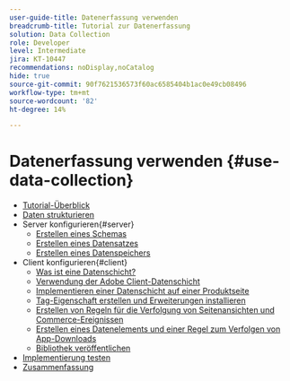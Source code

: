 ```yaml
---
user-guide-title: Datenerfassung verwenden
breadcrumb-title: Tutorial zur Datenerfassung
solution: Data Collection
role: Developer
level: Intermediate
jira: KT-10447
recommendations: noDisplay,noCatalog
hide: true
source-git-commit: 90f7621536573f60ac6585404b1ac0e49cb08496
workflow-type: tm+mt
source-wordcount: '82'
ht-degree: 14%

---
```



# Datenerfassung verwenden {#use-data-collection}

+ [Tutorial-Überblick](overview.md)
+ [Daten strukturieren](structuring-your-data.md)
+ Server konfigurieren{#server}
   + [Erstellen eines Schemas](configure-the-server/create-a-schema.md)
   + [Erstellen eines Datensatzes](configure-the-server/create-a-dataset.md)
   + [Erstellen eines Datenspeichers](configure-the-server/create-a-datastream.md)
+ Client konfigurieren{#client}
   + [Was ist eine Datenschicht?](configure-the-client/whats-a-data-layer.md)
   + [Verwendung der Adobe Client-Datenschicht](configure-the-client/how-to-use-the-adobe-client-data-layer.md)
   + [Implementieren einer Datenschicht auf einer Produktseite](configure-the-client/implement-product-page-data-layer.md)
   + [Tag-Eigenschaft erstellen und Erweiterungen installieren](configure-the-client/create-a-tags-property-and-install-extensions.md)
   + [Erstellen von Regeln für die Verfolgung von Seitenansichten und Commerce-Ereignissen](configure-the-client/create-rules-for-tracking-page-view-and-commerce-events.md)
   + [Erstellen eines Datenelements und einer Regel zum Verfolgen von App-Downloads](configure-the-client/create-a-data-element-and-rule-for-tracking-app-downloads.md)
   + [Bibliothek veröffentlichen](configure-the-client/publish-the-library.md)
+ [Implementierung testen](test-the-implementation.md)
+ [Zusammenfassung ](summary.md)
